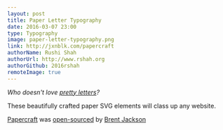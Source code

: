 ```yaml
---
layout: post
title: Paper Letter Typography
date: 2016-03-07 23:00
type: Typography
image: paper-letter-typography.png
link: http://jxnblk.com/papercraft
authorName: Rushi Shah
authorUrl: http://www.rshah.org
authorGithub: 2016rshah
remoteImage: true
---
```


_Who doesn't love [pretty letters](http://jxnblk.com/papercraft)?_

These beautifully crafted paper SVG elements will class up any website.

[Papercraft](http://jxnblk.com/papercraft) was [open-sourced](https://github.com/jxnblk/papercraft) by [Brent Jackson](http://jxnblk.com)

